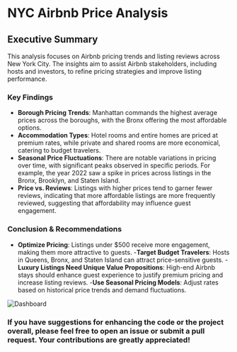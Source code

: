 # NYC Airbnb Price Analysis
## Executive Summary

This analysis focuses on Airbnb pricing trends and listing reviews across New York City. The insights aim to assist Airbnb stakeholders, including hosts and investors, to refine pricing strategies and improve listing performance.

### Key Findings

- **Borough Pricing Trends**: Manhattan commands the highest average prices across the boroughs, with the Bronx offering the most affordable options.
- **Accommodation Types**: Hotel rooms and entire homes are priced at premium rates, while private and shared rooms are more economical, catering to budget travelers.
- **Seasonal Price Fluctuations**: There are notable variations in pricing over time, with significant peaks observed in specific periods. For example, the year 2022 saw a spike in prices across listings in the Bronx, Brooklyn, and Staten Island.
- **Price vs. Reviews**: Listings with higher prices tend to garner fewer reviews, indicating that more affordable listings are more frequently reviewed, suggesting that affordability may influence guest engagement.

### Conclusion & Recommendations
- **Optimize Pricing**: Listings under $500 receive more engagement, making them more attractive to guests.
-**Target Budget Travelers**: Hosts in Queens, Bronx, and Staten Island can attract price-sensitive guests.
-**Luxury Listings Need Unique Value Propositions**: High-end Airbnb stays should enhance guest experience to justify premium pricing and increase listing reviews.
-**Use Seasonal Pricing Models**: Adjust rates based on historical price trends and demand fluctuations.

![Dashboard](dashboard/NY%20airbnb%20dashboard.png)

### If you have suggestions for enhancing the code or the project overall, please feel free to open an issue or submit a pull request. Your contributions are greatly appreciated!
